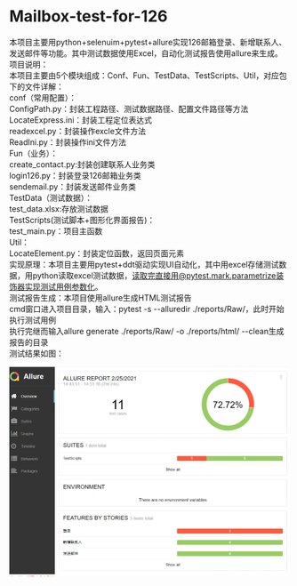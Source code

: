 # Mailbox-test-for-126
本项目主要用python+selenuim+pytest+allure实现126邮箱登录、新增联系人、发送邮件等功能。其中测试数据使用Excel，自动化测试报告使用allure来生成。  
项目说明：  
本项目主要由5个模块组成：Conf、Fun、TestData、TestScripts、Util，对应包下的文件详解：  
            conf（常用配置）：  
                 ConfigPath.py：封装工程路径、测试数据路径、配置文件路径等方法  
                 LocateExpress.ini：封装工程定位表达式  
                 readexcel.py：封装操作excle文件方法  
                 ReadIni.py：封装操作ini文件方法  
            Fun（业务）：  
                 create_contact.py:封装创建联系人业务类  
                 login126.py：封装登录126邮箱业务类  
                 sendemail.py：封装发送邮件业务类  
            TestData（测试数据）：  
                 test_data.xlsx:存放测试数据  
            TestScripts(测试脚本+图形化界面报告)：  
                 test_main.py：项目主函数  
            Util：  
                 LocateElement.py：封装定位函数，返回页面元素  
实现原理：本项目主要用pytest+ddt驱动实现UI自动化，其中用excel存储测试数据，用python读取excel测试数据，读取完直接用@pytest.mark.parametrize装饰器实现测试用例参数化。  
测试报告生成：本项目使用allure生成HTML测试报告  
             cmd窗口进入项目目录，输入：pytest -s --alluredir ./reports/Raw/，此时开始执行测试用例  
             执行完继而输入allure generate ./reports/Raw/ -o ./reports/html/ --clean生成报告的目录  
测试结果如图：  
<p>
<img src="./result.png"/>
</p>

